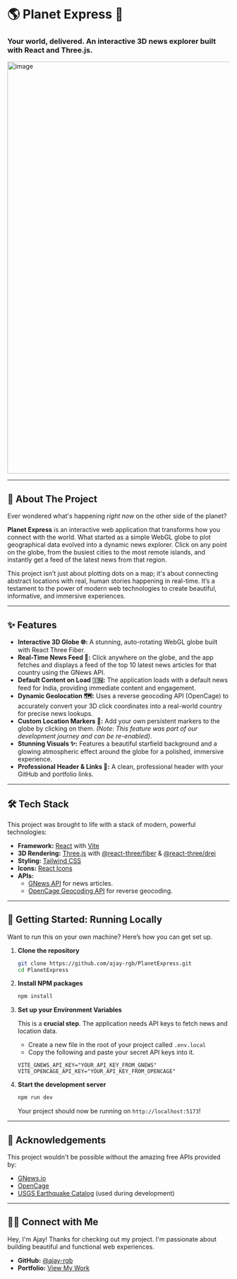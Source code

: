 # 🌎 Planet Express 🚀

### Your world, delivered. An interactive 3D news explorer built with React and Three.js.
<img width="1917" height="932" alt="image" src="https://github.com/user-attachments/assets/eb326790-6485-4314-9000-d1fc68fe7a42" />





-----

## 👋 About The Project

Ever wondered what's happening *right now* on the other side of the planet?

**Planet Express** is an interactive web application that transforms how you connect with the world. What started as a simple WebGL globe to plot geographical data evolved into a dynamic news explorer. Click on any point on the globe, from the busiest cities to the most remote islands, and instantly get a feed of the latest news from that region.

This project isn't just about plotting dots on a map; it's about connecting abstract locations with real, human stories happening in real-time. It’s a testament to the power of modern web technologies to create beautiful, informative, and immersive experiences.

-----

## ✨ Features

  * **Interactive 3D Globe 🌐:** A stunning, auto-rotating WebGL globe built with React Three Fiber.
  * **Real-Time News Feed 📰:** Click anywhere on the globe, and the app fetches and displays a feed of the top 10 latest news articles for that country using the GNews API.
  * **Default Content on Load 🇮🇳:** The application loads with a default news feed for India, providing immediate content and engagement.
  * **Dynamic Geolocation 🗺️:** Uses a reverse geocoding API (OpenCage) to accurately convert your 3D click coordinates into a real-world country for precise news lookups.
  * **Custom Location Markers 📍:** Add your own persistent markers to the globe by clicking on them. *(Note: This feature was part of our development journey and can be re-enabled)*.
  * **Stunning Visuals ✨:** Features a beautiful starfield background and a glowing atmospheric effect around the globe for a polished, immersive experience.
  * **Professional Header & Links 🔗:** A clean, professional header with your GitHub and portfolio links.

-----

## 🛠️ Tech Stack

This project was brought to life with a stack of modern, powerful technologies:

  * **Framework:** [React](https://reactjs.org/) with [Vite](https://vitejs.dev/)
  * **3D Rendering:** [Three.js](https://threejs.org/) with [@react-three/fiber](https://docs.pmnd.rs/react-three-fiber/getting-started/introduction) & [@react-three/drei](https://github.com/pmndrs/drei)
  * **Styling:** [Tailwind CSS](https://tailwindcss.com/)
  * **Icons:** [React Icons](https://react-icons.github.io/react-icons/)
  * **APIs:**
      * [GNews API](https://gnews.io/) for news articles.
      * [OpenCage Geocoding API](https://opencagedata.com/) for reverse geocoding.

-----

## 🚀 Getting Started: Running Locally

Want to run this on your own machine? Here’s how you can get set up.

1.  **Clone the repository**

    ```sh
    git clone https://github.com/ajay-rgb/PlanetExpress.git
    cd PlanetExpress
    ```

2.  **Install NPM packages**

    ```sh
    npm install
    ```

3.  **Set up your Environment Variables**

    This is a **crucial step**. The application needs API keys to fetch news and location data.

      * Create a new file in the root of your project called `.env.local`
      * Copy the following and paste your secret API keys into it.

    <!-- end list -->

    ```.env.local
    VITE_GNEWS_API_KEY="YOUR_API_KEY_FROM_GNEWS"
    VITE_OPENCAGE_API_KEY="YOUR_API_KEY_FROM_OPENCAGE"
    ```

4.  **Start the development server**

    ```sh
    npm run dev
    ```

    Your project should now be running on `http://localhost:5173`\!

-----

## 🙏 Acknowledgements

This project wouldn't be possible without the amazing free APIs provided by:

  * [GNews.io](https://gnews.io/)
  * [OpenCage](https://opencagedata.com)
  * [USGS Earthquake Catalog](https://earthquake.usgs.gov/earthquakes/feed/v1.0/geojson.php) (used during development)

-----

## 👨‍💻 Connect with Me

Hey, I'm Ajay\! Thanks for checking out my project. I'm passionate about building beautiful and functional web experiences.

  * **GitHub:** [@ajay-rgb](https://www.google.com/search?q=https://github.com/ajay-rgb)
  * **Portfolio:** [View My Work](https://portfolio-tau-rouge-710zivsk3i.vercel.app/)
